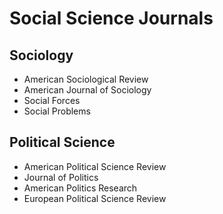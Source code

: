 # Social Science Journals
## Sociology
* American Sociological Review
* American Journal of Sociology
* Social Forces
* Social Problems

## Political Science 
* American Political Science Review
* Journal of Politics
* American Politics Research
* European Political Science Review